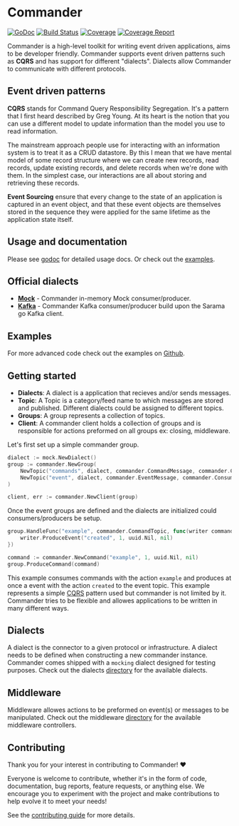 # Commander
[![GoDoc](https://godoc.org/github.com/jeroenrinzema/commander?status.svg)](https://godoc.org/github.com/jeroenrinzema/commander)
[![Build Status](https://travis-ci.org/jeroenrinzema/commander.svg?branch=master)](https://travis-ci.org/jeroenrinzema/commander)
[![Coverage](https://codecov.io/gh/jeroenrinzema/commander/branch/master/graph/badge.svg)](https://codecov.io/gh/jeroenrinzema/commander)
[![Coverage Report](https://goreportcard.com/badge/github.com/jeroenrinzema/commander)](https://goreportcard.com/report/github.com/jeroenrinzema/commander)

Commander is a high-level toolkit for writing event driven applications, aims to be developer friendly. Commander supports event driven patterns such as **CQRS** and has support for different "dialects". Dialects allow Commander to communicate with different protocols.

## Event driven patterns

**CQRS** stands for Command Query Responsibility Segregation. It's a pattern that I first heard described by Greg Young. At its heart is the notion that you can use a different model to update information than the model you use to read information.

The mainstream approach people use for interacting with an information system is to treat it as a CRUD datastore. By this I mean that we have mental model of some record structure where we can create new records, read records, update existing records, and delete records when we're done with them. In the simplest case, our interactions are all about storing and retrieving these records.

**Event Sourcing** ensure that every change to the state of an application is captured in an event object, and that these event objects are themselves stored in the sequence they were applied for the same lifetime as the application state itself.

## Usage and documentation

Please see [godoc](https://godoc.org/github.com/jeroenrinzema/commander) for detailed usage docs. Or check out the [examples](https://github.com/jeroenrinzema/commander/tree/master/examples).

## Official dialects

- **[Mock](https://github.com/jeroenrinzema/commander/tree/master/dialects/mock)** - Commander in-memory Mock consumer/producer.
- **[Kafka](https://github.com/jeroenrinzema/commander/tree/master/dialects/kafka)** - Commander Kafka consumer/producer build upon the Sarama go Kafka client.

## Examples

For more advanced code check out the examples on [Github](https://github.com/jeroenrinzema/commander/tree/master/examples).

## Getting started

- **Dialects**: A dialect is a application that recieves and/or sends messages.
- **Topic**: A Topic is a category/feed name to which messages are stored and published. Different dialects could be assigned to different topics.
- **Groups**: A group represents a collection of topics.
- **Client**: A commander client holds a collection of groups and is responsible for actions preformed on all groups ex: closing, middleware.

Let's first set up a simple commander group.

```go
dialect := mock.NewDialect()
group := commander.NewGroup(
	NewTopic("commands", dialect, commander.CommandMessage, commander.ConsumeMode),
	NewTopic("event", dialect, commander.EventMessage, commander.ConsumeMode|commander.ProduceMode),
)

client, err := commander.NewClient(group)
```

Once the event groups are defined and the dialects are initialized could consumers/producers be setup.

```go
group.HandleFunc("example", commander.CommandTopic, func(writer commander.ResponseWriter, message interface{}) {
	writer.ProduceEvent("created", 1, uuid.Nil, nil)
})

command := commander.NewCommand("example", 1, uuid.Nil, nil)
group.ProduceCommand(command)
```

This example consumes commands with the action `example` and produces at once a event with the action `created` to the event topic. This example represents a simple [CQRS](https://martinfowler.com/bliki/CQRS.html) pattern used but commander is not limited by it. Commander tries to be flexible and allowes applications to be written in many different ways.

## Dialects

A dialect is the connector to a given protocol or infrastructure. A dialect needs to be defined when constructing a new commander instance. Commander comes shipped with a `mocking` dialect designed for testing purposes. Check out the dialects [directory](https://github.com/jeroenrinzema/commander/tree/master/dialects) for the available dialects.

## Middleware

Middleware allowes actions to be preformed on event(s) or messages to be manipulated. Check out the middleware [directory](https://github.com/jeroenrinzema/commander/tree/master/middleware) for the available middleware controllers.

## Contributing

Thank you for your interest in contributing to Commander! ♥

Everyone is welcome to contribute, whether it's in the form of code, documentation, bug reports, feature requests, or anything else. We encourage you to experiment with the project and make contributions to help evolve it to meet your needs!

See the [contributing guide](https://github.com/jeroenrinzema/commander/blob/master/CONTRIBUTING.md) for more details.

